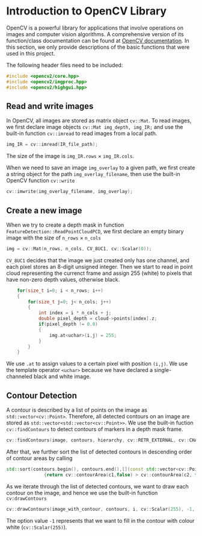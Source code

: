 # Introduction to OpenCV Library
OpenCV is a powerful library for applications that involve operations on images and computer vision algorithms. A comprehensive version of its function/class documentation can be found at [OpenCV documentation](https://docs.opencv.org/4.x/). In this section, we only provide descriptions of the basic functions that were used in this project.

The following header files need to be included:

```cpp
#include <opencv2/core.hpp>
#include <opencv2/imgproc.hpp>
#include <opencv2/highgui.hpp>
```

## Read and write images


In OpenCV, all images are stored as matrix object `cv::Mat`. To read images, we first declare image objects `cv::Mat img_depth, img_IR;` and use the built-in function `cv::imread` to read images from a local path. <br />

```c
img_IR = cv::imread(IR_file_path);
```

The size of the image is `img_IR.rows` $\times$ `img_IR.cols`.

When we need to save an image `img_overlay` to a given path, we first create a string object for the path `img_overlay_filename`, then use the built-in OpenCV function `cv::write` 
```cpp
cv::imwrite(img_overlay_filename, img_overlay);
```

## Create a new image <br />
When we try to create a depth mask in function `FeatureDetection::ReadPointCloudPCD`, we first declare an empty binary image with the size of `n_rows` $\times$ `n_cols`

```c
img = cv::Mat(n_rows, n_cols, CV_8UC1, cv::Scalar(0)); 
```

`CV_8UC1` decides that the image we just created only has one channel, and each pixel stores an 8-digit unsigned integer. Then we start to read in point cloud representing the currenct frame and assign 255 (white) to pixels that  have non-zero depth values, otherwise black. 

```cpp
    for(size_t i=0; i < n_rows; i++)
    {
        for(size_t j=0; j< n_cols; j++)
        {
            int index = i * n_cols + j;
            double pixel_depth = cloud->points[index].z;
            if(pixel_depth != 0.0)
            {
                img.at<uchar>(i,j) = 255;
            }
        }
    }
```
We use `.at` to assign values to a certain pixel with position `(i,j)`. We use the template operator `<uchar>` because we have declared a single-channeled black and white image.

## Contour Detection <br />
A contour is described by a list of points on the image as `std::vector<cv::Point>`. Therefore, all detected contours on an image are stored as `std::vector<std::vector<cv::Point>>`. We use the built-in fuction `cv::findContours` to detect contours of markers in a depth mask frame. 

```cpp
cv::findContours(image, contours, hierarchy, cv::RETR_EXTERNAL, cv::CHAIN_APPROX_SIMPLE);
```

After that, we further sort the list of detected contours in descending order of contour areas by calling

```cpp
std::sort(contours.begin(), contours.end(),[](const std::vector<cv::Point>& c1, const std::vector<cv::Point>& c2)
              {return cv::contourArea(c1,false) > cv::contourArea(c2, false);}); 
```

As we iterate through the list of detected contours, we want to draw each contour on the image, and hence we use the built-in function `cv:drawContours`

```cpp
cv::drawContours(image_with_contour, contours, i, cv::Scalar(255), -1, 8,hierarchy);
```
The option value `-1` represents that we want to fill in the contour with colour white (`cv::Scalar(255)`).
